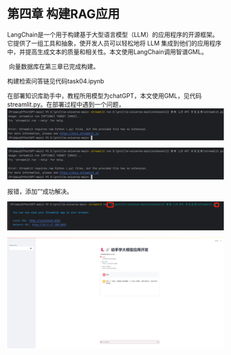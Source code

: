 # 第四章 构建RAG应用



​		LangChain是一个用于构建基于大型语言模型（LLM）的应用程序的开源框架。它提供了一组工具和抽象，使开发人员可以轻松地将 LLM 集成到他们的应用程序中，并提高生成文本的质量和相关性。本文使用LangChain调用智谱GML。

​		向量数据库在第三章已完成构建。

构建检索问答链见代码task04.ipynb

​		在部署知识库助手中，教程所用模型为chatGPT，本文使用GML，见代码streamlit.py。在部署过程中遇到一个问题，
![image](https://github.com/Cyeczp/my_notes/blob/main/%E7%BB%84%E9%98%9F%E5%AD%A6%E4%B9%A0/2024-06llm/imgs/image-20240626180118692.png)


![image-20240626180118692](.\imgs\image-20240626180118692.png)

报错，添加”“成功解决。

![image-20240626180216858](imgs\image-20240626180216858.png)

![image-20240626180245506](imgs\image-20240626180245506.png)
